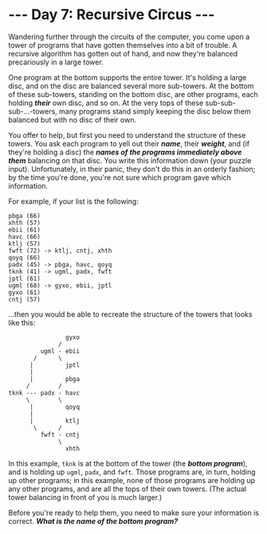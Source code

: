 # --- Day 7: Recursive Circus ---

Wandering further through the circuits of the computer, you come upon a tower of <span title="Turtles, all the way down.">programs</span> that have gotten themselves into a bit of trouble.  A recursive algorithm has gotten out of hand, and now they're balanced precariously in a large tower.


One program at the bottom supports the entire tower. It's holding a large disc, and on the disc are balanced several more sub-towers. At the bottom of these sub-towers, standing on the bottom disc, are other programs, each holding <em><b>their</b></em> own disc, and so on. At the very tops of these sub-sub-sub-...-towers, many programs stand simply keeping the disc below them balanced but with no disc of their own.


You offer to help, but first you need to understand the structure of these towers.  You ask each program to yell out their <em><b>name</b></em>, their <em><b>weight</b></em>, and (if they're holding a disc) the <em><b>names of the programs immediately above them</b></em> balancing on that disc. You write this information down (your puzzle input). Unfortunately, in their panic, they don't do this in an orderly fashion; by the time you're done, you're not sure which program gave which information.


For example, if your list is the following:


<pre><code>pbga (66)
xhth (57)
ebii (61)
havc (66)
ktlj (57)
fwft (72) -> ktlj, cntj, xhth
qoyq (66)
padx (45) -> pbga, havc, qoyq
tknk (41) -> ugml, padx, fwft
jptl (61)
ugml (68) -> gyxo, ebii, jptl
gyxo (61)
cntj (57)
</code></pre>
...then you would be able to recreate the structure of the towers that looks like this:


<pre><code>                gyxo
              /     
         ugml - ebii
       /      \     
      |         jptl
      |        
      |         pbga
     /        /
tknk --- padx - havc
     \        \
      |         qoyq
      |             
      |         ktlj
       \      /     
         fwft - cntj
              \     
                xhth
</code></pre>
In this example, <code>tknk</code> is at the bottom of the tower (the <em><b>bottom program</b></em>), and is holding up <code>ugml</code>, <code>padx</code>, and <code>fwft</code>.  Those programs are, in turn, holding up other programs; in this example, none of those programs are holding up any other programs, and are all the tops of their own towers. (The actual tower balancing in front of you is much larger.)


Before you're ready to help them, you need to make sure your information is correct.  <em><b>What is the name of the bottom program?</b></em>


